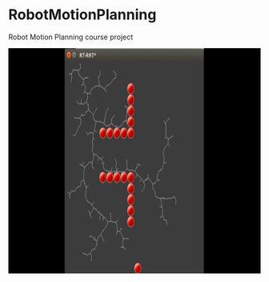 # RobotMotionPlanning
Robot Motion Planning course project

<img alt="" class="spinner" height="450" src="RRT.gif" width="800" />


